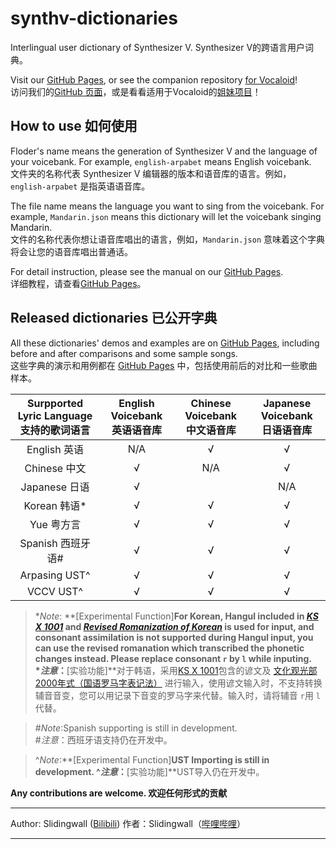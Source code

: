 # synthv-dictionaries

Interlingual user dictionary of Synthesizer V.
Synthesizer V的跨语言用户词典。

Visit our [GitHub Pages](https://slidingwall.github.io/synthv-dictionaries), or see the companion repository [for Vocaloid](https://github.com/Slidingwall/vocaloid-dictionaries)!  
访问我们的[GitHub 页面](https://slidingwall.github.io/synthv-dictionaries)，或是看看适用于Vocaloid的[姐妹项目](https://github.com/Slidingwall/vocaloid-dictionaries)！

## How to use 如何使用

Floder's name means the generation of Synthesizer V and the language of your voicebank. For example, `english-arpabet` means English voicebank.  
文件夹的名称代表 Synthesizer V 编辑器的版本和语音库的语言。例如， `english-arpabet` 是指英语语音库。

The file name means the language you want to sing from the voicebank. For example, `Mandarin.json` means this dictionary will let the voicebank singing Mandarin.  
文件的名称代表你想让语音库唱出的语言，例如，`Mandarin.json` 意味着这个字典将会让您的语音库唱出普通话。

For detail instruction, please see the manual on our [GitHub Pages](https://slidingwall.github.io/synthv-dictionaries/manual).  
详细教程，请查看[GitHub Pages](https://slidingwall.github.io/synthv-dictionaries/manual)。

## Released dictionaries 已公开字典

All these dictionaries' demos and examples are on [GitHub Pages](https://slidingwall.github.io/synthv-dictionaries/demo), including before and after comparisons and some sample songs.  
这些字典的演示和用例都在 [GitHub Pages](https://slidingwall.github.io/synthv-dictionaries/demo) 中，包括使用前后的对比和一些歌曲样本。

| Surpported Lyric Language<br />支持的歌词语言 | English Voicebank<br />英语语音库 | Chinese Voicebank<br />中文语音库 | Japanese Voicebank<br />日语语音库 |
|:----:|:----:|:----:|:----:|
| English 英语 | N/A | √ | √ |
| Chinese 中文 | √ | N/A | √ |
| Japanese 日语 | √ | | N/A |
| Korean 韩语* | √ | √ | √ |
| Yue 粤方言 | √ | √ | √ |
| Spanish 西班牙语# | √ | √ | √ |
| Arpasing UST^ | √ | √ | √ |
| VCCV UST^ | √ | √ | √ |

> *_Note_: **[Experimental Function]**For Korean, Hangul included in _[KS X 1001](https://en.wikipedia.org/wiki/KS_X_1001)_ and _[Revised Romanization of Korean](https://en.wikipedia.org/wiki/Revised_Romanization_of_Korean)_ is used for input, and consonant assimilation is not supported during Hangul input, you can use the revised romanation which transcribed the phonetic changes instead. Please replace consonant `r` by `l` while inputing.  
> *_注意_：**[实验功能]**对于韩语，采用[KS X 1001](https://zh.wikipedia.org/wiki/KS_X_1001)包含的谚文及 [文化观光部2000年式（国语罗马字表记法）](https://zh.wikipedia.org/wiki/%E6%96%87%E5%8C%96%E8%A7%82%E5%85%89%E9%83%A82000%E5%B9%B4%E5%BC%8F) 进行输入，使用谚文输入时，不支持转换辅音音变，您可以用记录下音变的罗马字来代替。输入时，请将辅音 `r`用 `l`代替。

> #_Note_:Spanish supporting is still in development.  
> #_注意_：西班牙语支持仍在开发中。  

> ^_Note_:**[Experimental Function]**UST Importing is still in development.
> ^_注意_：**[实验功能]**UST导入仍在开发中。

**Any contributions are welcome. 欢迎任何形式的贡献**

---

Author: Slidingwall ([Bilibili](https://space.bilibili.com/141232009))
作者：Slidingwall（[哔哩哔哩](https://space.bilibili.com/141232009)）

---
